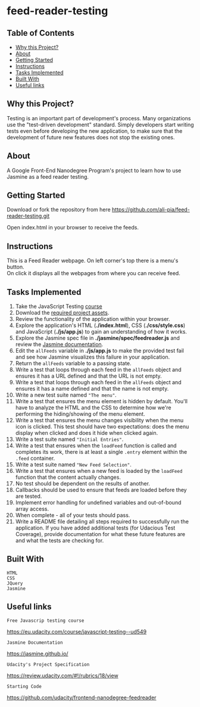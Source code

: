 # feed-reader-testing
## Table of Contents

* [Why this Project?](#whyThisProject?)
* [About](#about)
* [Getting Started](#gettingStarted)
* [Instructions](#instructions)
* [Tasks Implemented](#tasksImplemented)
* [Built With](#builtWith)
* [Useful links](#usefulLinks)

## Why this Project?

Testing is an important part of development's process.  Many organizations use the "test-driven development" standard. Simply developers start writing tests even before developing the new application, to make sure that the development of future new features does not stop the existing ones. 

## About

A Google Front-End Nanodegree Program's project to learn how to use Jasmine as a feed reader testing.


## Getting Started

Download or fork the repository from here https://github.com/ali-pia/feed-reader-testing.git

Open index.html in your browser to receive the feeds.
    

## Instructions

This is a Feed Reader webpage. On left corner's top there is a menu's button.  
On click it displays all the webpages from where you can receive feed. 


## Tasks Implemented

1. Take the JavaScript Testing [course](https://www.udacity.com/course/ud549)
2. Download the [required project assets](http://github.com/udacity/frontend-nanodegree-feedreader).
3. Review the functionality of the application within your browser.
4. Explore the application's HTML (**./index.html**), CSS (**./css/style.css**) and JavaScript (**./js/app.js**) to gain an understanding of how it works.
5. Explore the Jasmine spec file in **./jasmine/spec/feedreader.js** and review the [Jasmine documentation](http://jasmine.github.io).
6. Edit the `allFeeds` variable in **./js/app.js** to make the provided test fail and see how Jasmine visualizes this failure in your application.
7. Return the `allFeeds` variable to a passing state.
8. Write a test that loops through each feed in the `allFeeds` object and ensures it has a URL defined and that the URL is not empty.
9. Write a test that loops through each feed in the `allFeeds` object and ensures it has a name defined and that the name is not empty.
10. Write a new test suite named `"The menu"`.
11. Write a test that ensures the menu element is hidden by default. You'll have to analyze the HTML and the CSS to determine how we're performing the hiding/showing of the menu element.
12. Write a test that ensures the menu changes visibility when the menu icon is clicked. This test should have two expectations: does the menu display when clicked and does it hide when clicked again.
13. Write a test suite named `"Initial Entries"`.
14. Write a test that ensures when the `loadFeed` function is called and completes its work, there is at least a single `.entry` element within the `.feed` container.
15. Write a test suite named `"New Feed Selection"`.
16. Write a test that ensures when a new feed is loaded by the `loadFeed` function that the content actually changes.
17. No test should be dependent on the results of another.
18. Callbacks should be used to ensure that feeds are loaded before they are tested.
19. Implement error handling for undefined variables and out-of-bound array access.
20. When complete - all of your tests should pass. 
21. Write a README file detailing all steps required to successfully run the application. If you have added additional tests (for Udacious Test Coverage),  provide documentation for what these future features are and what the tests are checking for.


## Built With

    HTML
    CSS
    JQuery
    Jasmine


## Useful links
    
    Free Javascrip testing course
https://eu.udacity.com/course/javascript-testing--ud549

    Jasmine Documentation
https://jasmine.github.io/

    Udacity's Project Specification
https://review.udacity.com/#!/rubrics/18/view

    Starting Code
https://github.com/udacity/frontend-nanodegree-feedreader




